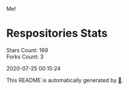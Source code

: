 Me!

# Respositories Stats
Stars Count: 169  
Forks Count: 3

2020-07-25 00:15:24  

This README is automatically generated by [🐰](https://github.com/rnitta/rnitta).
